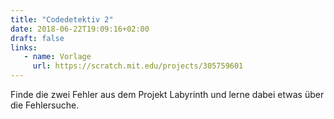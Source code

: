 ```yaml
---
title: "Codedetektiv 2"
date: 2018-06-22T19:09:16+02:00
draft: false
links:
   - name: Vorlage
     url: https://scratch.mit.edu/projects/305759601
---
```


Finde die zwei Fehler aus dem Projekt Labyrinth und lerne dabei etwas über die Fehlersuche.
